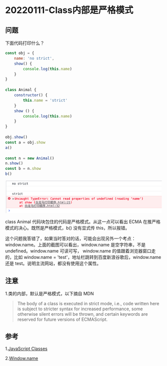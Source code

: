 # 20220111-Class内部是严格模式

## 问题

下面代码打印什么？

```JavaScript
const obj = {
	name: 'no strict',
	show() {
		console.log(this.name)
	}
}

class Animal {
	constructor() {
		this.name = 'strict'
	}
	show () {
		console.log(this.name)
	}
}

obj.show()
const a = obj.show
a() 

const n = new Animal()
n.show() 
const b = n.show
b()
```

![classStrict](https://raw.githubusercontent.com/xudale/interview/master/assets/classStrict.png)

class Animal 代码块包住的代码是严格模式。从这一点可以看出 ECMA 在推严格模式的决心。既然是严格模式，b() 没有显式传 this，所以报错。

这个问题我答错了，如果当时答对的话，可能会出现另外一个考点：window.name。上面的截图可以看出，window.name 是空字符串，不是 undefined。window.name 可读可写，
window.name 的值跟着浏览器窗口走的，比如 window.name = 'test'，地址栏跳转到百度新浪谷歌后，window.name 还是 test。说明主流网站，都没有使用这个属性。

## 注意

1.类的内部，默认是严格模式，以下摘自 MDN

> The body of a class is executed in strict mode, i.e., code written here is subject to stricter syntax for increased performance, some otherwise silent errors will be thrown, and certain keywords are reserved for future versions of ECMAScript.

## 参考

1.[JavaScript Classes](https://developer.mozilla.org/en-US/docs/Web/JavaScript/Reference/Classes)

2.[Window.name](https://developer.mozilla.org/zh-CN/docs/Web/API/Window/name)















